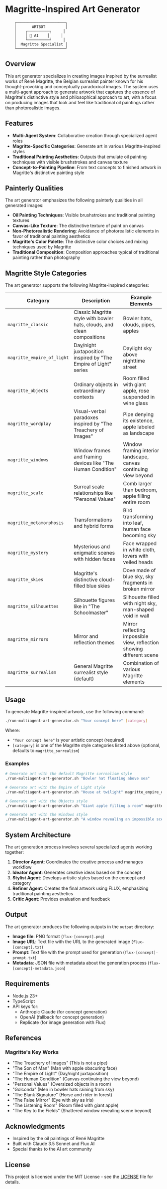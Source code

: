 # Magritte-Inspired Art Generator

```
    ╭──────────────────────╮
    │       ARTBOT         │
    │    ┌──────────┐     │
    │    │ 🎨 AI    │     │
    │    └──────────┘     │
    │  Magritte Specialist │
    ╰──────────────────────╯
```

## Overview

This art generator specializes in creating images inspired by the surrealist works of René Magritte, the Belgian surrealist painter known for his thought-provoking and conceptually paradoxical images. The system uses a multi-agent approach to generate artwork that captures the essence of Magritte's distinctive style and philosophical approach to art, with a focus on producing images that look and feel like traditional oil paintings rather than photorealistic images.

## Features

- **Multi-Agent System**: Collaborative creation through specialized agent roles
- **Magritte-Specific Categories**: Generate art in various Magritte-inspired styles
- **Traditional Painting Aesthetics**: Outputs that emulate oil painting techniques with visible brushstrokes and canvas texture
- **Concept-to-Painting Pipeline**: From text concepts to finished artwork in Magritte's distinctive painting style

## Painterly Qualities

The art generator emphasizes the following painterly qualities in all generated images:

- **Oil Painting Techniques**: Visible brushstrokes and traditional painting textures
- **Canvas-Like Texture**: The distinctive texture of paint on canvas
- **Non-Photorealistic Rendering**: Avoidance of photorealistic elements in favor of traditional painting aesthetics
- **Magritte's Color Palette**: The distinctive color choices and mixing techniques used by Magritte
- **Traditional Composition**: Composition approaches typical of traditional painting rather than photography

## Magritte Style Categories

The art generator supports the following Magritte-inspired categories:

| Category | Description | Example Elements |
|----------|-------------|-----------------|
| `magritte_classic` | Classic Magritte style with bowler hats, clouds, and clean compositions | Bowler hats, clouds, pipes, apples |
| `magritte_empire_of_light` | Day/night juxtaposition inspired by "The Empire of Light" series | Daylight sky above nighttime street |
| `magritte_objects` | Ordinary objects in extraordinary contexts | Room filled with giant apple, rose suspended in wine glass |
| `magritte_wordplay` | Visual-verbal paradoxes inspired by "The Treachery of Images" | Pipe denying its existence, apple labeled as landscape |
| `magritte_windows` | Window frames and framing devices like "The Human Condition" | Window framing interior landscape, canvas continuing view beyond |
| `magritte_scale` | Surreal scale relationships like "Personal Values" | Comb larger than bedroom, apple filling entire room |
| `magritte_metamorphosis` | Transformations and hybrid forms | Bird transforming into leaf, human face becoming sky |
| `magritte_mystery` | Mysterious and enigmatic scenes with hidden faces | Face wrapped in white cloth, lovers with veiled heads |
| `magritte_skies` | Magritte's distinctive cloud-filled blue skies | Dove made of blue sky, sky fragments in broken mirror |
| `magritte_silhouettes` | Silhouette figures like in "The Schoolmaster" | Silhouette filled with night sky, man-shaped void in wall |
| `magritte_mirrors` | Mirror and reflection themes | Mirror reflecting impossible view, reflection showing different scene |
| `magritte_surrealism` | General Magritte surrealist style (default) | Combination of various Magritte elements |

## Usage

To generate Magritte-inspired artwork, use the following command:

```bash
./run-multiagent-art-generator.sh "Your concept here" [category]
```

Where:
- `"Your concept here"` is your artistic concept (required)
- `[category]` is one of the Magritte style categories listed above (optional, defaults to `magritte_surrealism`)

### Examples

```bash
# Generate art with the default Magritte surrealism style
./run-multiagent-art-generator.sh "Bowler hat floating above sea"

# Generate art with the Empire of Light style
./run-multiagent-art-generator.sh "House at twilight" magritte_empire_of_light

# Generate art with the Objects style
./run-multiagent-art-generator.sh "Giant apple filling a room" magritte_scale

# Generate art with the Windows style
./run-multiagent-art-generator.sh "A window revealing an impossible scene" magritte_windows
```

## System Architecture

The art generation process involves several specialized agents working together:

1. **Director Agent**: Coordinates the creative process and manages workflow
2. **Ideator Agent**: Generates creative ideas based on the concept
3. **Stylist Agent**: Develops artistic styles based on the concept and category
4. **Refiner Agent**: Creates the final artwork using FLUX, emphasizing traditional painting aesthetics
5. **Critic Agent**: Provides evaluation and feedback

## Output

The art generator produces the following outputs in the `output` directory:

- **Image file**: PNG format (`flux-[concept].png`)
- **Image URL**: Text file with the URL to the generated image (`flux-[concept].txt`)
- **Prompt**: Text file with the prompt used for generation (`flux-[concept]-prompt.txt`)
- **Metadata**: JSON file with metadata about the generation process (`flux-[concept]-metadata.json`)

## Requirements

- Node.js 23+
- TypeScript
- API keys for:
  - Anthropic Claude (for concept generation)
  - OpenAI (fallback for concept generation)
  - Replicate (for image generation with Flux)

## References

### Magritte's Key Works

- "The Treachery of Images" (This is not a pipe)
- "The Son of Man" (Man with apple obscuring face)
- "The Empire of Light" (Day/night juxtaposition)
- "The Human Condition" (Canvas continuing the view beyond)
- "Personal Values" (Oversized objects in a room)
- "Golconda" (Men in bowler hats raining from sky)
- "The Blank Signature" (Horse and rider in forest)
- "The False Mirror" (Eye with sky as iris)
- "The Listening Room" (Room filled with giant apple)
- "The Key to the Fields" (Shattered window revealing scene beyond)

## Acknowledgments

- Inspired by the oil paintings of René Magritte
- Built with Claude 3.5 Sonnet and Flux AI
- Special thanks to the AI art community

## License

This project is licensed under the MIT License - see the [LICENSE](LICENSE) file for details. 